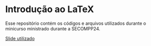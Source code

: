 # Introdução ao LaTeX

Esse repositório contém os códigos e arquivos utilizados durante o minicurso ministrado durante a SECOMPP24.

[Slide utilizado](https://drive.google.com/file/d/11D3yrJOKIAaYDaCt5lrdpl1XoPNHTJj6/view?usp=sharing)